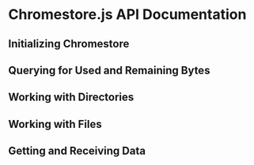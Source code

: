 # Chromestore.js API Documentation


## Initializing Chromestore

## Querying for Used and Remaining Bytes

## Working with Directories

## Working with Files

## Getting and Receiving Data

